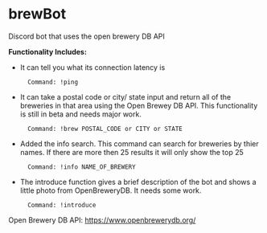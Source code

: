 # brewBot
Discord bot that uses the open brewery DB API 

<strong>Functionality Includes:</strong>

- It can tell you what its connection latency is

        Command: !ping

- It can take a postal code or city/ state input and return all of the breweries in that area using the Open Brewey DB API. This functionality is still in beta and needs major work.

        Command: !brew POSTAL_CODE or CITY or STATE

- Added the info search. This command can search for breweries by thier names. If there are more then 25 results it will only show the top 25

        Command: !info NAME_OF_BREWERY

- The introduce function gives a brief description of the bot and shows a little photo from OpenBreweryDB. It needs some work.

        Command: !introduce


Open Brewery DB API: https://www.openbrewerydb.org/

